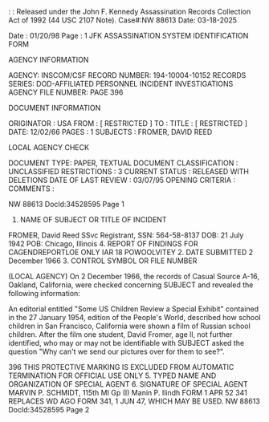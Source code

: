 :
:
Released under the John F. Kennedy
Assassination Records Collection Act of
1992 (44 USC 2107 Note). Case#:NW
88613 Date: 03-18-2025

Date : 01/20/98
Page : 1
JFK ASSASSINATION SYSTEM
IDENTIFICATION FORM

AGENCY INFORMATION

AGENCY: INSCOM/CSF
RECORD NUMBER: 194-10004-10152
RECORDS SERIES: DOD-AFFILIATED PERSONNEL INCIDENT INVESTIGATIONS
AGENCY FILE NUMBER: PAGE 396

DOCUMENT INFORMATION

ORIGINATOR : USA
FROM : [ RESTRICTED ]
TO :
TITLE : [ RESTRICTED ]
DATE: 12/02/66
PAGES : 1
SUBJECTS : FROMER, DAVID REED

LOCAL AGENCY CHECK

DOCUMENT TYPE: PAPER, TEXTUAL DOCUMENT
CLASSIFICATION : UNCLASSIFIED
RESTRICTIONS : 3
CURRENT STATUS : RELEASED WITH DELETIONS
DATE OF LAST REVIEW : 03/07/95
OPENING CRITERIA :
COMMENTS :

NW 88613 Docld:34528595 Page 1

1. NAME OF SUBJECT OR TITLE OF INCIDENT

FROMER, David Reed
SSvc Registrant, SSN: 564-58-8137
DOB: 21 July 1942
POB: Chicago, Illinois
4. REPORT OF FINDINGS
FOR CAGENDREPORTLOE ONLY
IAR 18 POWOOLVITEY
2. DATE SUBMITTED
2 December 1966
3. CONTROL SYMBOL OR FILE NUMBER

(LOCAL AGENCY) On 2 December 1966, the records of Casual Source
A-16, Oakland, California, were checked concerning SUBJECT and revealed the
following information:

An editorial entitled "Some US Children Review a Special Exhibit"
contained in the 27 January 1954, edition of the People's World, described
how school children in San Francisco, California were shown a film of Russian
school children. After the film one student, David Fromer, age ll, not further
identified, who may or may not be identifiable with SUBJECT asked the question
"Why can't we send our pictures over for them to see?".

396
THIS PROTECTIVE MARKING IS EXCLUDED
FROM AUTOMATIC TERMINATION
FOR OFFICIAL USE ONLY
5. TYPED NAME AND ORGANIZATION OF SPECIAL AGENT
6. SIGNATURE OF SPECIAL AGENT
MARVIN P. SCHMIDT, 115th MI Gp (I)
Manin P. Ilindh
FORM
1 APR 52
341 REPLACES WD AGO FORM 341, 1 JUN 47, WHICH MAY BE USED.
NW 88613 Docld:34528595 Page 2
